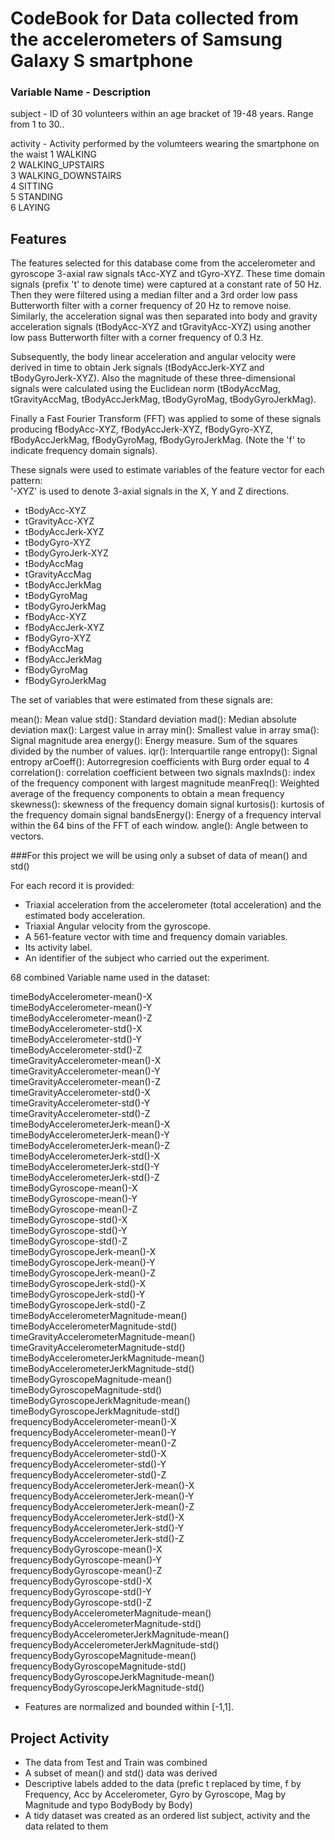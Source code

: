 # CodeBook for Data collected from the accelerometers of Samsung Galaxy S smartphone
						
### Variable Name - Description

subject	 - ID of 30 volunteers within an age bracket of 19-48 years. Range from 1 to 30..

activity - Activity performed by the volumteers wearing the smartphone on the waist
					1 WALKING  
					2 WALKING_UPSTAIRS  
					3 WALKING_DOWNSTAIRS  
					4 SITTING  
					5 STANDING  
					6 LAYING  

## Features
The features selected for this database come from the accelerometer and gyroscope 3-axial raw signals tAcc-XYZ and tGyro-XYZ. These time domain signals (prefix 't' to denote time) were captured at a constant rate of 50 Hz. Then they were filtered using a median filter and a 3rd order low pass Butterworth filter with a corner frequency of 20 Hz to remove noise. Similarly, the acceleration signal was then separated into body and gravity acceleration signals (tBodyAcc-XYZ and tGravityAcc-XYZ) using another low pass Butterworth filter with a corner frequency of 0.3 Hz. 

Subsequently, the body linear acceleration and angular velocity were derived in time to obtain Jerk signals (tBodyAccJerk-XYZ and tBodyGyroJerk-XYZ). Also the magnitude of these three-dimensional signals were calculated using the Euclidean norm (tBodyAccMag, tGravityAccMag, tBodyAccJerkMag, tBodyGyroMag, tBodyGyroJerkMag). 

Finally a Fast Fourier Transform (FFT) was applied to some of these signals producing fBodyAcc-XYZ, fBodyAccJerk-XYZ, fBodyGyro-XYZ, fBodyAccJerkMag, fBodyGyroMag, fBodyGyroJerkMag. (Note the 'f' to indicate frequency domain signals). 

These signals were used to estimate variables of the feature vector for each pattern:  
'-XYZ' is used to denote 3-axial signals in the X, Y and Z directions.

* tBodyAcc-XYZ
* tGravityAcc-XYZ
* tBodyAccJerk-XYZ
* tBodyGyro-XYZ
* tBodyGyroJerk-XYZ
* tBodyAccMag
* tGravityAccMag
* tBodyAccJerkMag
* tBodyGyroMag
* tBodyGyroJerkMag
* fBodyAcc-XYZ
* fBodyAccJerk-XYZ
* fBodyGyro-XYZ
* fBodyAccMag
* fBodyAccJerkMag
* fBodyGyroMag
* fBodyGyroJerkMag

The set of variables that were estimated from these signals are: 

mean(): Mean value
std(): Standard deviation
mad(): Median absolute deviation 
max(): Largest value in array
min(): Smallest value in array
sma(): Signal magnitude area
energy(): Energy measure. Sum of the squares divided by the number of values. 
iqr(): Interquartile range 
entropy(): Signal entropy
arCoeff(): Autorregresion coefficients with Burg order equal to 4
correlation(): correlation coefficient between two signals
maxInds(): index of the frequency component with largest magnitude
meanFreq(): Weighted average of the frequency components to obtain a mean frequency
skewness(): skewness of the frequency domain signal 
kurtosis(): kurtosis of the frequency domain signal 
bandsEnergy(): Energy of a frequency interval within the 64 bins of the FFT of each window.
angle(): Angle between to vectors.

###For this project we will be using only a subset of data of mean() and std()

For each record it is provided:

- Triaxial acceleration from the accelerometer (total acceleration) and the estimated body acceleration.
- Triaxial Angular velocity from the gyroscope. 
- A 561-feature vector with time and frequency domain variables. 
- Its activity label. 
- An identifier of the subject who carried out the experiment.

68 combined Variable name used in the dataset:

timeBodyAccelerometer-mean()-X  
timeBodyAccelerometer-mean()-Y  
timeBodyAccelerometer-mean()-Z  
timeBodyAccelerometer-std()-X  
timeBodyAccelerometer-std()-Y  
timeBodyAccelerometer-std()-Z  
timeGravityAccelerometer-mean()-X  
timeGravityAccelerometer-mean()-Y  
timeGravityAccelerometer-mean()-Z  
timeGravityAccelerometer-std()-X  
timeGravityAccelerometer-std()-Y  
timeGravityAccelerometer-std()-Z  
timeBodyAccelerometerJerk-mean()-X  
timeBodyAccelerometerJerk-mean()-Y  
timeBodyAccelerometerJerk-mean()-Z  
timeBodyAccelerometerJerk-std()-X  
timeBodyAccelerometerJerk-std()-Y  
timeBodyAccelerometerJerk-std()-Z  
timeBodyGyroscope-mean()-X  
timeBodyGyroscope-mean()-Y  
timeBodyGyroscope-mean()-Z  
timeBodyGyroscope-std()-X  
timeBodyGyroscope-std()-Y  
timeBodyGyroscope-std()-Z  
timeBodyGyroscopeJerk-mean()-X  
timeBodyGyroscopeJerk-mean()-Y  
timeBodyGyroscopeJerk-mean()-Z  
timeBodyGyroscopeJerk-std()-X  
timeBodyGyroscopeJerk-std()-Y  
timeBodyGyroscopeJerk-std()-Z  
timeBodyAccelerometerMagnitude-mean()  
timeBodyAccelerometerMagnitude-std()  
timeGravityAccelerometerMagnitude-mean()  
timeGravityAccelerometerMagnitude-std()  
timeBodyAccelerometerJerkMagnitude-mean()  
timeBodyAccelerometerJerkMagnitude-std()  
timeBodyGyroscopeMagnitude-mean()  
timeBodyGyroscopeMagnitude-std()  
timeBodyGyroscopeJerkMagnitude-mean()  
timeBodyGyroscopeJerkMagnitude-std()  
frequencyBodyAccelerometer-mean()-X  
frequencyBodyAccelerometer-mean()-Y  
frequencyBodyAccelerometer-mean()-Z  
frequencyBodyAccelerometer-std()-X  
frequencyBodyAccelerometer-std()-Y  
frequencyBodyAccelerometer-std()-Z  
frequencyBodyAccelerometerJerk-mean()-X  
frequencyBodyAccelerometerJerk-mean()-Y  
frequencyBodyAccelerometerJerk-mean()-Z  
frequencyBodyAccelerometerJerk-std()-X  
frequencyBodyAccelerometerJerk-std()-Y  
frequencyBodyAccelerometerJerk-std()-Z  
frequencyBodyGyroscope-mean()-X  
frequencyBodyGyroscope-mean()-Y  
frequencyBodyGyroscope-mean()-Z  
frequencyBodyGyroscope-std()-X  
frequencyBodyGyroscope-std()-Y  
frequencyBodyGyroscope-std()-Z  
frequencyBodyAccelerometerMagnitude-mean()  
frequencyBodyAccelerometerMagnitude-std()  
frequencyBodyAccelerometerJerkMagnitude-mean()  
frequencyBodyAccelerometerJerkMagnitude-std()  
frequencyBodyGyroscopeMagnitude-mean()  
frequencyBodyGyroscopeMagnitude-std()  
frequencyBodyGyroscopeJerkMagnitude-mean()  
frequencyBodyGyroscopeJerkMagnitude-std()  

- Features are normalized and bounded within [-1,1].

## Project Activity
* The data from Test and Train was combined
* A subset of mean() and std() data was derived
* Descriptive labels added to the data (prefic t replaced by time, f by Frequency, Acc by Accelerometer, Gyro by Gyroscope, Mag by Magnitude and typo BodyBody by Body)
* A tidy dataset was created as an ordered list subject, activity and the data related to them
